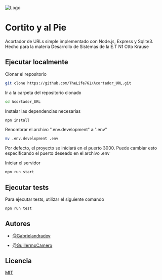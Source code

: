 
![Logo](https://i.ibb.co/b5Rw9H2/logo-1.png)


# Cortito y al Pie

Acortador de URLs simple implementado con Node.js, Express y Sqlite3. Hecho para la materia Desarrollo de Sistemas de la E.T N1 Otto Krause



## Ejecutar localmente

Clonar el repositorio

```bash
git clone https://github.com/TheLife761/Acortador_URL.git
```

Ir a la carpeta del repositorio clonado

```bash
cd Acortador_URL
```

Instalar las dependencias necesarias

```bash
npm install
```

Renombrar el archivo ".env.development" a ".env"

```bash
mv .env.development .env
```

Por defecto, el proyecto se iniciará en el puerto 3000. Puede cambiar esto especificando el puerto deseado en el archivo .env

Iniciar el servidor

```bash
npm run start
```


## Ejecutar tests

Para ejecutar tests, utilizar el siguiente comando

```bash
npm run test
```


## Autores

- [@Gabrielandradev](https://github.com/gabrielandradev)

- [@GuillermoCamero](https://github.com/GuillermoCamero)


## Licencia

[MIT](https://choosealicense.com/licenses/mit/)
